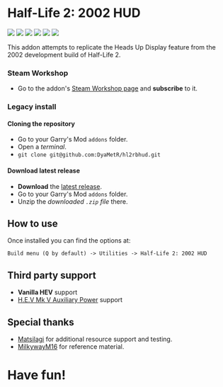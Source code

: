 # Half-Life 2: 2002 HUD


![](https://img.shields.io/github/v/release/DyaMetR/hl2rbhud)
![](https://img.shields.io/steam/views/1958535290)
![](https://img.shields.io/steam/downloads/1958535290)
![](https://img.shields.io/steam/favorites/1958535290)
![](https://img.shields.io/github/issues/DyaMetR/hl2rbhud)
![](https://img.shields.io/github/license/DyaMetR/hl2rbhud)

This addon attempts to replicate the Heads Up Display feature from the 2002 development build of Half-Life 2.

### Steam Workshop

+   Go to the addon's [Steam Workshop page](https://steamcommunity.com/sharedfiles/filedetails/?id=1958535290) and **subscribe** to it.

### Legacy install

#### Cloning the repository

+   Go to your Garry's Mod `addons` folder.
+   Open a _terminal_.
+   `git clone git@github.com:DyaMetR/hl2rbhud.git`

#### Download latest release

+   **Download** the [latest release](https://github.com/DyaMetR/hl2rbhud/releases).
+   Go to your Garry's Mod `addons` folder.
+   Unzip the _downloaded `.zip` file_ there.

## How to use

Once installed you can find the options at:

`Build menu (Q by default) -> Utilities -> Half-Life 2: 2002 HUD`

## Third party support
+   **Vanilla HEV** support
+   [H.E.V Mk V Auxiliary Power](https://steamcommunity.com/sharedfiles/filedetails/?id=1758584347) support

## Special thanks
+   [Matsilagi](https://steamcommunity.com/id/matsilagi2) for additional resource support and testing.
+   [MilkywayM16](https://github.com/MilkywayM16/hl2-old-hud) for reference material.

# Have fun!
